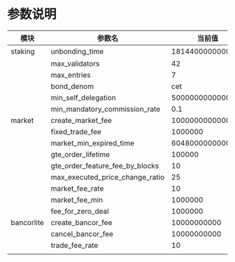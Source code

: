 # 参数说明



| 模块       | 参数名                          | 当前值           | 说明       |
| ---------- | ------------------------------- | ---------------- | ---------- |
| staking    | unbonding_time                  | 1814400000000000 | 21天       |
|            | max_validators                  | 42               |            |
|            | max_entries                     | 7                |            |
|            | bond_denom                      | cet              |            |
|            | min_self_delegation             | 500000000000000  | 5000000CET |
|            | min_mandatory_commission_rate   | 0.1              |            |
| market     | create_market_fee               | 1000000000000    | 10000CET   |
|            | fixed_trade_fee                 | 1000000          | 0.1CET     |
|            | market_min_expired_time         | 604800000000000  |            |
|            | gte_order_lifetime              | 100000           |            |
|            | gte_order_feature_fee_by_blocks | 10               |            |
|            | max_executed_price_change_ratio | 25               |            |
|            | market_fee_rate                 | 10               |            |
|            | market_fee_min                  | 1000000          |            |
|            | fee_for_zero_deal               | 1000000          |            |
| bancorlite | create_bancor_fee               | 10000000000      | 100CET     |
|            | cancel_bancor_fee               | 10000000000      | 100CET     |
|            | trade_fee_rate                  | 10               |            |
|            |                                 |                  |            |

